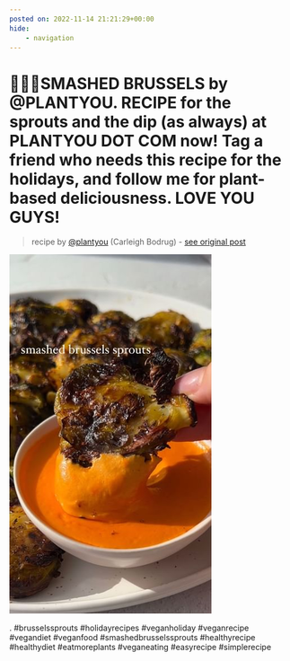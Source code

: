 ```yaml
---
posted on: 2022-11-14 21:21:29+00:00
hide:
    - navigation
---
```


# 🤯💕🥬SMASHED BRUSSELS by @PLANTYOU. RECIPE for the sprouts and the dip (as always) at PLANTYOU DOT COM now! Tag a friend who needs this recipe for the holidays, and follow me for plant-based deliciousness. LOVE YOU GUYS! 

> recipe by [@plantyou](https://www.instagram.com/plantyou/) 
(Carleigh Bodrug) - [see original post](https://instagram.com/p/Ck9My9yjJYy)

![](../img/plantyou_14-11-2022_2111.png)

.
\#brusselssprouts \#holidayrecipes \#veganholiday \#veganrecipe \#vegandiet \#veganfood \#smashedbrusselssprouts \#healthyrecipe \#healthydiet \#eatmoreplants \#veganeating \#easyrecipe \#simplerecipe 